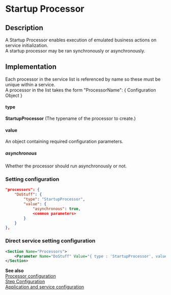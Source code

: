 # Startup Processor

## Description
A Startup Processor enables execution of emulated business actions on service initialization.<br/>
A startup processor may be ran synchronously or asynchronously.


## Implementation
Each processor in the service list is referenced by name so these must be unique within a service.<br/>
A processor in the list takes the form "ProcessorName": { Configuration Object }

#### type
__StartupProcessor__ (The typename of the processor to create.)

#### value
An object containing required configuration parameters.

##### asynchronous
Whether the processor should run asynchronously or not.


### Setting configuration
```json
"processors": {
    "DoStuff": {
        "type": "StartupProcessor",
        "value": {
            "asynchronous": true,
            <common parameters>
        }
    }
},
```

### Direct service setting configuration
```xml
<Section Name="Processors">
    <Parameter Name="DoStuff" Value="{ type : 'StartupProcessor', value : { asynchronous : true, <common parameters> } }" />
</Section>
```

__See also__<br/>
[Processor configuration](./Processor.md)<br/>
[Step Configuration](../Steps/Step.md)<br/>
[Application and service configuration](../ApplicationAndServices.md)
